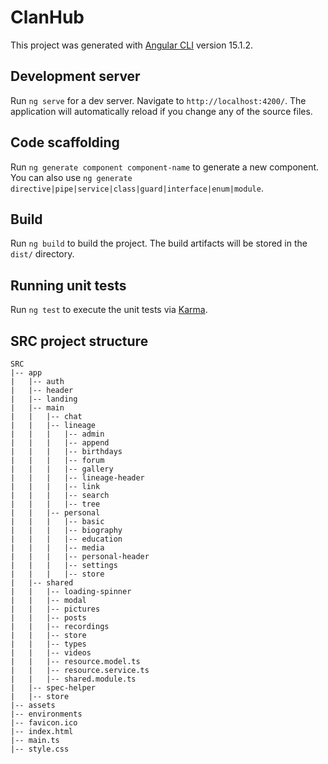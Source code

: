 # ClanHub

This project was generated with [Angular CLI](https://github.com/angular/angular-cli) version 15.1.2.

## Development server

Run `ng serve` for a dev server. Navigate to `http://localhost:4200/`. The application will automatically reload if you change any of the source files.

## Code scaffolding

Run `ng generate component component-name` to generate a new component. You can also use `ng generate directive|pipe|service|class|guard|interface|enum|module`.

## Build

Run `ng build` to build the project. The build artifacts will be stored in the `dist/` directory.

## Running unit tests

Run `ng test` to execute the unit tests via [Karma](https://karma-runner.github.io).

## SRC project structure

```
SRC
|-- app
|   |-- auth
|   |-- header
|   |-- landing
|   |-- main
|   |   |-- chat
|   |   |-- lineage
|   |   |   |-- admin
|   |   |   |-- append
|   |   |   |-- birthdays
|   |   |   |-- forum
|   |   |   |-- gallery
|   |   |   |-- lineage-header
|   |   |   |-- link
|   |   |   |-- search
|   |   |   |-- tree
|   |   |-- personal
|   |   |   |-- basic
|   |   |   |-- biography
|   |   |   |-- education
|   |   |   |-- media
|   |   |   |-- personal-header
|   |   |   |-- settings
|   |   |   |-- store
|   |-- shared
|   |   |-- loading-spinner
|   |   |-- modal
|   |   |-- pictures
|   |   |-- posts
|   |   |-- recordings
|   |   |-- store
|   |   |-- types
|   |   |-- videos
|   |   |-- resource.model.ts
|   |   |-- resource.service.ts
|   |   |-- shared.module.ts
|   |-- spec-helper
|   |-- store
|-- assets
|-- environments
|-- favicon.ico
|-- index.html
|-- main.ts
|-- style.css
```
